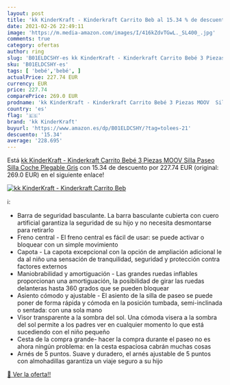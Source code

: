 ```yaml
---
layout: post
title: 'kk KinderKraft - Kinderkraft Carrito Beb al 15.34 % de descuento'
date: 2021-02-26 22:49:11
image: 'https://m.media-amazon.com/images/I/416kZdvTGwL._SL400_.jpg'
comments: true
category: ofertas
author: ring
slug: 'B01ELDCSHY-es kk KinderKraft - Kinderkraft Carrito Bebé 3 Piezas MOOV...'
sku: 'B01ELDCSHY-es'
tags: [ 'bebé','bebé', ]
actualPrice: 227.74 EUR
currency: EUR
price: 227.74
comparePrice: 269.0 EUR
prodname: 'kk KinderKraft - Kinderkraft Carrito Bebé 3 Piezas MOOV  Silla Paseo  Silla Coche  Plegable  Gris'
country: 'es'
flag: '🇪🇸'
brand: 'kk KinderKraft'
buyurl: 'https://www.amazon.es/dp/B01ELDCSHY/?tag=tolees-21'
descuento: '15.34'
average: '228.695'
---
```


Está [kk KinderKraft - Kinderkraft Carrito Bebé 3 Piezas MOOV  Silla Paseo  Silla Coche  Plegable  Gris](https://www.amazon.es/dp/B01ELDCSHY/?tag=tolees-21) con 15.34 de descuento por 227.74 EUR (original: 269.0 EUR) en el siguiente enlace!

[![kk KinderKraft - Kinderkraft Carrito Beb](https://m.media-amazon.com/images/I/416kZdvTGwL._SL400_.jpg)](https://www.amazon.es/dp/B01ELDCSHY/?tag=tolees-21)

ℹ️:

- Barra de seguridad basculante. La barra basculante cubierta con cuero artificial garantiza la seguridad de su hijo y no necesita desmontarse para retirarlo
- Freno central - El freno central es fácil de usar: se puede activar o bloquear con un simple movimiento
- Capota - La capota excepcional con la opción de ampliación adicional le da al niño una sensación de tranquilidad, seguridad y protección contra factores externos
- Maniobrabilidad y amortiguación - Las grandes ruedas inflables proporcionan una amortiguación, la posibilidad de girar las ruedas delanteras hasta 360 grados que se pueden bloquear
- Asiento cómodo y ajustable - El asiento de la silla de paseo se puede poner de forma rápida y cómoda en la posición tumbada, semi-inclinada o sentada: con una sola mano
- Visor transparente a la sombra del sol. Una cómoda visera a la sombra del sol permite a los padres ver en cualquier momento lo que está sucediendo con el niño pequeño
- Cesta de la compra grande- hacer la compra durante el paseo no es ahora ningún problema: en la cesta espaciosa cabrán muchas cosas
- Arnés de 5 puntos. Suave y duradero, el arnés ajustable de 5 puntos con almohadillas garantiza un viaje seguro a su hijo

[🛒 Ver la oferta!!](https://www.amazon.es/dp/B01ELDCSHY/?tag=tolees-21)
